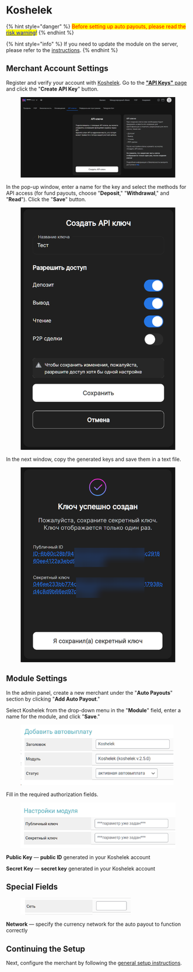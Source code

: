 # Koshelek

{% hint style="danger" %}
<mark style="color:red;">Before setting up auto payouts, please read the</mark> [<mark style="color:blue;">risk warning</mark>](https://premium.gitbook.io/main/osnovnye-nastroiki/merchanty-i-avtovyplaty/avtovyplaty/preduprezhdenie-o-riskakh)<mark style="color:blue;">!</mark>
{% endhint %}

{% hint style="info" %}
If you need to update the module on the server, please refer to the [instructions](https://premium.gitbook.io/main/en/basic-settings/faq/updating-script-files-on-the-server/how-to-update-files-on-the-server#merchant-and-auto-payout-modules).
{% endhint %}

## Merchant Account Settings

Register and verify your account with [Koshelek](https://koshelek.ru/). Go to the [**"API Keys"** page](https://koshelek.ru/account/keysApi) and click the "**Create API Key**" button.

<figure><img src="../../../.gitbook/assets/image (1757)_eng.png" alt=""><figcaption></figcaption></figure>

In the pop-up window, enter a name for the key and select the methods for API access (for fund payouts, choose "**Deposit**," "**Withdrawal**," and "**Read**"). Click the "**Save**" button.

<figure><img src="../../../.gitbook/assets/image (1761)_eng.png" alt="" width="467"><figcaption></figcaption></figure>

In the next window, copy the generated keys and save them in a text file.

<figure><img src="../../../.gitbook/assets/image (1760)_eng.png" alt="" width="474"><figcaption></figcaption></figure>

## Module Settings

In the admin panel, create a new merchant under the "**Auto Payouts**" section by clicking "**Add Auto Payout**."

Select Koshelek from the drop-down menu in the "**Module**" field, enter a name for the module, and click "**Save**."

<figure><img src="../../../.gitbook/assets/image (1750)_eng.png" alt="" width="419"><figcaption></figcaption></figure>

Fill in the required authorization fields.

<figure><img src="../../../.gitbook/assets/image (1753)_eng.png" alt="" width="426"><figcaption></figcaption></figure>

**Public Key** — **public ID** generated in your Koshelek account

**Secret Key** — **secret key** generated in your Koshelek account

## Special Fields

<figure><img src="../../../.gitbook/assets/image (1754)_eng.png" alt="" width="302"><figcaption></figcaption></figure>

**Network** — specify the currency network for the auto payout to function correctly

## Continuing the Setup

Next, configure the merchant by following the [general setup instructions](https://premium.gitbook.io/rukovodstvo-polzovatelya/osnovnye-nastroiki/merchanty-i-avtovyplaty/avtovyplaty/obshie-nastroiki-merchantov-avtovyplat).